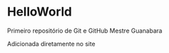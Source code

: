 # HelloWorld
 Primeiro repositório de Git e GitHub Mestre Guanabara


Adicionada diretamente no site
